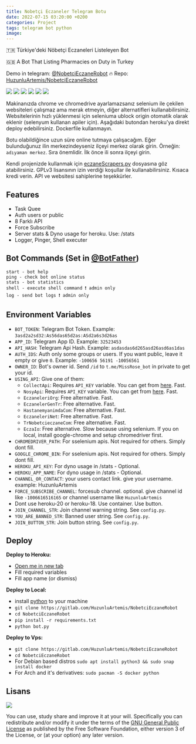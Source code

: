 ```yaml
---
title: Nobetçi Eczaneler Telegram Botu
date: 2022-07-15 03:20:00 +0200
categories: Project
tags: telegram bot python
image: 
---
```


🇹🇷 Türkiye'deki Nöbetçi Eczaneleri Listeleyen Bot

🇬🇧 A Bot That Listing Pharmacies on Duty in Turkey

Demo in telegram: [@NobetciEczaneRobot](https://t.me/NobetciEczaneRobot) 🔥 Repo: [HuzunluArtemis/NobetciEczaneRobot](https://gitlab.com/HuzunluArtemis/NobetciEczaneRobot)

[![](https://img.shields.io/gitlab/license/HuzunluArtemis/NobetciEczaneRobot?style=flat)](#)
[![](https://visitor-badge.laobi.icu/badge?page_id=huzunluartemis.NobetciEczaneRobot)](#)
[![](https://img.shields.io/twitter/follow/huzunluartemis?&label=twitter&color=blue&style=flat&logo=twitter)](https://twitter.com/HuzunluArtemis)
[![](https://img.shields.io/badge/telegram-up-blue?style=for-the-badge&logo=telegram&logoColor=blue&style=flat)](https://t.me/HuzunluArtemis)
[![](https://img.shields.io/endpoint?style=flat&url=https%3A%2F%2Frunkit.io%2Fdamiankrawczyk%2Ftelegram-badge%2Fbranches%2Fmaster%3Furl%3Dhttps%3A%2F%2Ft.me/HuzunluArtemis)](https://t.me/HuzunluArtemis)
[![](https://img.shields.io/badge/artemis.pages-.dev-blue?style=flat&logo=devdotto&style=flat)](https://artemis.pages.dev/)

Makinanızda chrome ve chromedrive ayarlamazsanız selenium ile çekilen websiteleri çalışmaz ama merak etmeyin, diğer alternatifleri kullanabilirsiniz. Websitelerinin hızlı yüklenmesi için seleniuma ublock origin otomatik olarak eklenir (selenyum kullanan apiler için). Aşağıdaki butondan heroku'ya direkt deploy edebilirsiniz. Dockerfile kullanmayın.

Botu olabildiğince uzun süre online tutmaya çalışacağım. Eğer bulunduğunuz ilin merkezindeyseniz ilçeyi merkez olarak girin. Örneğin: `adıyaman merkez`. Sıra önemlidir. İlk önce ili sonra ilçeyi girin.

Kendi projenizde kullanmak için [eczaneScrapers.py](https://github.com/HuzunluArtemis/NobetciEczaneRobot/blob/main/helper_funcs/eczaneScrapers.py) dosyasına göz atabilirsiniz. GPLv3 lisansının izin verdiği koşullar ile kullanabilirsiniz. Kısaca kredi verin. API ve websitesi sahiplerine teşekkürler.

## Features

- Task Quee
- Auth users or public
- 8 Farklı API
- Force Subscribe
- Server stats & Dyno usage for heroku. Use: /stats
- Logger, Pinger, Shell executer

## Bot Commands (Set in [@BotFather](https://t.me/BotFather))

```
start - bot help
ping - check bot online status
stats - bot statistics
shell - execute shell command ❗ admin only
log - send bot logs ❗ admin only
```

## Environment Variables

- `BOT_TOKEN`: Telegram Bot Token. Example: `3asd2a2sd32:As56das65d2as:ASd2a6s3d26as`
- `APP_ID`: Telegram App ID. Example: `32523453`
- `API_HASH`: Telegram Api Hash. Example: `asdasdas6d265asd26asd6as1das`
- `AUTH_IDS`: Auth only some groups or users. If you want public, leave it empty or give `0`. Example: `-100656 56191 -10056561`
- `OWNER_ID`: Bot's owner id. Send `/id` to `t.me/MissRose_bot` in private to get your id.
- `USING_API`: Give one of them:
    - `CollectApi`: Requires `API_KEY` variable. You can get from [here](https://collectapi.com/tr/). Fast.
    - `NosyApi`: Requires `API_KEY` variable. You can get from [here](https://www.nosyapi.com/api/nobetci-eczane). Fast.
    - `EczaneleriOrg`: Free alternative. Fast.
    - `EczanelerGenTr`: Free alternative. Fast.
    - `HastanemyanimdaCom`: Free alternative. Fast.
    - `EczaneleriNet`: Free alternative. Fast.
    - `TrNobetcieczaneCom`: Free alternative. Fast.
    - `EczaIo`: Free alternative. Slow because using selenium. If you on local, install google-chrome and setup chromedriver first.
- `CHROMEDRIVER_PATH`: For sselenium apis. Not required for others. Simply dont fill.
- `GOOGLE_CHROME_BIN`: For sselenium apis. Not required for others. Simply dont fill.
- `HEROKU_API_KEY`: For dyno usage in /stats - Optional.
- `HEROKU_APP_NAME`: For dyno usage in /stats - Optional.
- `CHANNEL_OR_CONTACT`: your users contact link. give your username. example: HuzunluArtemis
- `FORCE_SUBSCRIBE_CHANNEL`: forcesub channel. optional. give channel id like `-1006616516165` or channel username like `HuzunluArtemis`
- Dont use heroku-20 or heroku-18. Use container. Use button.
- `JOIN_CHANNEL_STR`: Join channel warning string. See `config.py`.
- `YOU_ARE_BANNED_STR`: Banned user string. See `config.py`.
- `JOIN_BUTTON_STR`: Join button string. See `config.py`.

## Deploy

<b>Deploy to Heroku:</b>

- [Open me in new tab](https://heroku.com/deploy?template=https://gitlab.com/HuzunluArtemis/NobetciEczaneRobot)
- Fill required variables
- Fill app name (or dismiss)

<b>Deploy to Local:</b>

- install [python](https://www.python.org/downloads/) to your machine
- `git clone https://gitlab.com/HuzunluArtemis/NobetciEczaneRobot`
- `cd NobetciEczaneRobot`
- `pip install -r requirements.txt`
- `python bot.py`

<b>Deploy to Vps:</b>

- `git clone https://gitlab.com/HuzunluArtemis/NobetciEczaneRobot`
- `cd NobetciEczaneRobot`
- For Debian based distros `sudo apt install python3 && sudo snap install docker`
- For Arch and it's derivatives: `sudo pacman -S docker python`

## Lisans

![](https://www.gnu.org/graphics/gplv3-127x51.png)

You can use, study share and improve it at your will. Specifically you can redistribute and/or modify it under the terms of the [GNU General Public License](https://www.gnu.org/licenses/gpl-3.0.html) as published by the Free Software Foundation, either version 3 of the License, or (at your option) any later version.